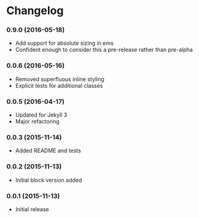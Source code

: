 # Changelog
### 0.9.0 (2016-05-18)
- Add support for absolute sizing in ems
- Confident enough to consider this a pre-release rather than pre-alpha
### 0.0.6 (2016-05-16)
- Removed superfluous inline styling
- Explicit tests for additional classes
### 0.0.5 (2016-04-17)
- Updated for Jekyll 3
- Major refactoring
### 0.0.3 (2015-11-14)
- Added README and tests
### 0.0.2 (2015-11-13)
- Initial block version added
### 0.0.1 (2015-11-13)
- Initial release
